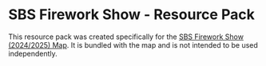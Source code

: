 # SBS Firework Show - Resource Pack
This resource pack was created specifically for the [SBS Firework Show (2024/2025) Map](https://www.planetminecraft.com/project/the-most-detailed-lightshow-you-will-ever-see-in-minecraft/).
It is bundled with the map and is not intended to be used independently. 
